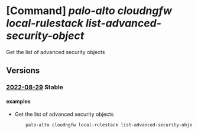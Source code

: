 # [Command] _palo-alto cloudngfw local-rulestack list-advanced-security-object_

Get the list of advanced security objects

## Versions

### [2022-08-29](/Resources/mgmt-plane/L3N1YnNjcmlwdGlvbnMve30vcmVzb3VyY2Vncm91cHMve30vcHJvdmlkZXJzL3BhbG9hbHRvbmV0d29ya3MuY2xvdWRuZ2Z3L2xvY2FscnVsZXN0YWNrcy97fS9saXN0YWR2YW5jZWRzZWN1cml0eW9iamVjdHM=/2022-08-29.xml) **Stable**

<!-- mgmt-plane /subscriptions/{}/resourcegroups/{}/providers/paloaltonetworks.cloudngfw/localrulestacks/{}/listadvancedsecurityobjects 2022-08-29 -->

#### examples

- Get the list of advanced security objects
    ```bash
        palo-alto cloudngfw local-rulestack list-advanced-security-object -g MyResourceGroup -n MyLocalRulestacks --type feeds
    ```
